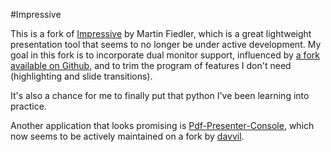 #Impressive

This is a fork of [Impressive](http://impressive.sourceforge.net/) by Martin Fiedler, which is a great lightweight presentation tool that seems to no longer be under active development. My goal in this fork is to incorporate dual monitor support, influenced by [a fork available on Github](https://github.com/geekq/impressive), and to trim the program of features I don't need (highlighting and slide transitions).

It's also a chance for me to finally put that python I've been learning into practice.

Another application that looks promising is [Pdf-Presenter-Console](https://github.com/jakobwesthoff/Pdf-Presenter-Console), which now seems to be actively maintained on a fork by [davvil](https://github.com/davvil/pdfpc).
